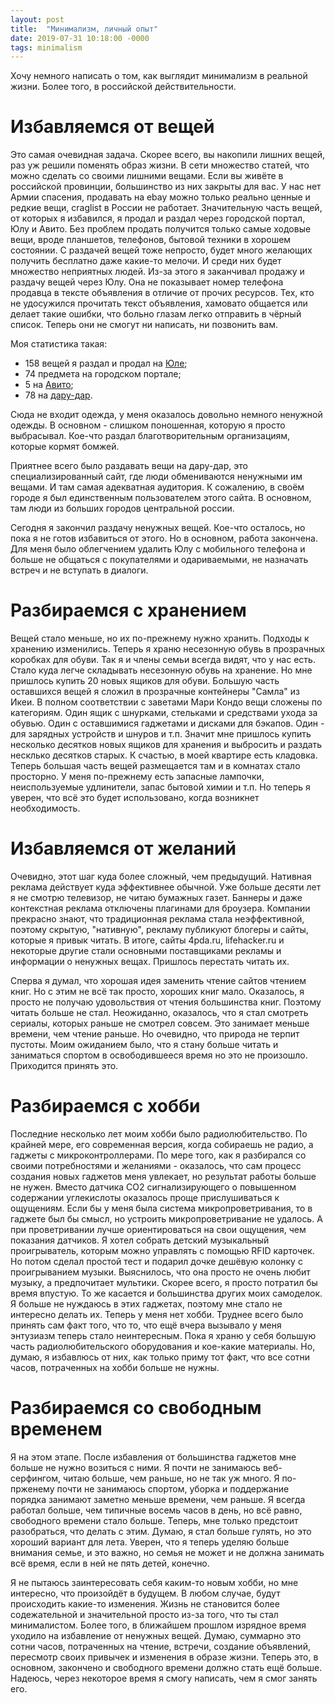 ```yaml
---
layout: post
title:  "Минимализм, личный опыт"
date: 2019-07-31 10:18:00 -0000
tags: minimalism
---
```


Хочу немного написать о том, как выглядит минимализм в реальной жизни. Более того, в российской действительности.

# Избавляемся от вещей

Это самая очевидная задача. Скорее всего, вы накопили лишних вещей, раз уж решили поменять образ жизни. В сети множество статей, что можно сделать со своими лишними вещами. Если вы живёте в российской провинции, большинство из них закрыты для вас. У нас нет Армии спасения, продавать на ebay можно только реально ценные и редкие вещи, craglist в России не работает.
Значительную часть вещей, от которых я избавился, я продал и раздал через городской портал, Юлу и Авито. Без проблем продать получится только самые ходовые вещи, вроде планшетов, телефонов, бытовой техники в хорошем состоянии. С раздачей вещей тоже непросто, будет много желающих получить бесплатно даже какие-то мелочи. И среди них будет множество неприятных людей. Из-за этого я заканчивал продажу и раздачу вещей через Юлу. Она не показывает номер телефона продавца в тексте объявления в отличие от прочих ресурсов. Тех, кто не удосужился прочитать текст объявления, хамовато общается или делает такие ошибки, что больно глазам легко отправить в чёрный список. Теперь они не смогут ни написать, ни позвонить вам.

Моя статистика такая:

- 158 вещей я раздал и продал на [Юле](https://youla.ru/);
- 74 предмета на городском портале;
- 5 на [Авито](https://www.avito.ru/);
- 78 на [дару-дар](https://darudar.org/).

Сюда не входит одежда, у меня оказалось довольно немного ненужной одежды. В основном - слишком поношенная, которую я просто выбрасывал. Кое-что раздал благотворительным организациям, которые кормят бомжей. 

Приятнее всего было раздавать вещи на дару-дар, это специализированный сайт, где люди обмениваются ненужными им вещами. И там самая адекватная аудитория. К сожалению, в своём городе я был единственным пользователем этого сайта. В основном, там люди из больших городов центральной россии.

Сегодня я закончил раздачу ненужных вещей. Кое-что осталось, но пока я не готов избавиться от этого. Но в основном, работа закончена. Для меня было облегчением удалить Юлу с мобильного телефона и больше не общаться с покупателями и одариваемыми, не назначать встреч и не вступать в диалоги.

# Разбираемся с хранением

Вещей стало меньше, но их по-прежнему нужно хранить. Подходы к хранению изменились. Теперь я храню несезонную обувь в прозрачных коробках для обуви. Так я и члены семьи всегда видят, что у нас есть. Стало куда легче складывать несезонную обувь на хранение. Но мне пришлось купить 20 новых ящиков для обуви. Большую часть оставшихся вещей я сложил в прозрачные контейнеры "Самла" из Икеи. В полном соответствии с заветами Мари Кондо вещи сложены по категориям. Один ящик с шнурками, стельками и средствами ухода за обувью. Один с оставшимися гаджетами и дисками для бэкапов. Один - для зарядных устройств и шнуров и т.п. Значит мне пришлось купить несколько десятков новых ящиков для хранения и выбросить и раздать несклько десятков старых. К счастью, в моей квартире есть кладовка. Теперь большая часть вещей размещается там и в комнатах стало просторно. У меня по-прежнему есть запасные лампочки, неиспользуемые удлинители, запас бытовой химии и т.п. Но теперь я уверен, что всё это будет использовано, когда возникнет необходимость. 

# Избавляемся от желаний

Очевидно, этот шаг куда более сложный, чем предыдущий. Нативная реклама действует куда эффективнее обычной. Уже больше десяти лет я не смотрю телевизор, не читаю бумажных газет. Баннеры и даже контекстная реклама отключены плагинами для броузера. Компании прекрасно знают, что традиционная реклама стала неэффективной, поэтому скрытую, "нативную", рекламу публикуют блогеры и сайты, которые я привык читать. В итоге, сайты 4pda.ru, lifehacker.ru и некоторые другие стали основными поставщиками рекламы и информации о  ненужных вещах. Пришлось перестать читать их. 

Сперва я думал, что хорошая идея заменить чтение сайтов чтением книг. Но с этим не всё так просто, хороших книг мало. Оказалось, я просто не получаю удовольствия от чтения большинства книг. Поэтому читать больше не стал. Неожиданно, оказалось, что я стал смотреть сериалы, которых раньше не смотрел совсем. Это занимает меньше времени, чем чтение раньше. Но очевидно, что природа не терпит пустоты. Моим ожиданием было, что я стану больше читать и заниматься спортом в освободившееся время но это не произошло. Приходится принять это.

# Разбираемся с хобби

Последние несколько лет моим хобби было радиолюбительство. По крайней мере, его современная версия, когда собираешь не радио, а гаджеты с микроконтроллерами. По мере того, как я разбирался со своими потребностями и желаниями - оказалось, что сам процесс создания новых гаджетов меня увлекает, но результат работы больше не нужен. Вместо датчика CO2 сигнализирующего о повышенном содержании углекислоты оказалось проще прислушиваться к ощущениям. Если бы у меня была система микропроветривания, то в гаджете был бы смысл, но устроить микропроветривание не удалось. А при проветривании лучше ориентироваться на свои ощущения, чем показания датчиков. Я хотел собрать детский музыкальный проигрыватель, которым можно управлять с помощью RFID карточек. Но потом сделал простой тест и подарил дочке дешёвую колонку с проигрыванием музыки. Выяснилось, что она просто не очень любит музыку, а предпочитает мультики. Скорее всего, я просто потратил бы время впустую. То же касается и большинства других моих самоделок. Я больше не нуждаюсь в этих гаджетах, поэтому мне стало не интересно делать их. Теперь у меня нет хобби. Труднее всего было принять сам факт того, что то, что ещё вчера вызывало у меня энтузиазм теперь стало неинтересным. Пока я храню у себя большую часть радиолюбительского оборудования и кое-какие материалы. Но, думаю, я избавлюсь от них, как только приму тот факт, что все сотни часов, потраченных на хобби больше не нужны.

# Разбираемся со свободным временем

Я на этом этапе. После избавления от большинства гаджетов мне больше не нужно возиться с ними. Я почти не занимаюсь веб-серфингом, читаю больше, чем раньше, но не так уж много. Я по-прженему почти не занимаюсь спортом, уборка и поддержание порядка занимают заметно меньше времени, чем раньше. Я всегда работал больше, чем типичные восемь часов в день, но всё равно, свободного времени стало больше. Теперь, мне только предстоит разобраться, что делать с этим. Думаю, я стал больше гулять, но это хороший вариант для лета. Уверен, что я теперь уделяю больше внимания семье, и это важно, но семья не может и не должна занимать всё время, если в ней не пять детей, конечно.

Я не пытаюсь заинтересовать себя каким-то новым хобби, но мне интересно, что произойдёт в будущем. В любом случае, будут происходить какие-то изменения. Жизнь не становится более содежательной и значительной просто из-за того, что ты стал минималистом. Более того, в ближайшем прошлом изрядное время уходило на избавление от ненужных вещей. Думаю, суммарно это сотни часов, потраченных на чтение, встречи, создание объявлений, пересмотр своих привычек и изменения в образе жизни. Теперь это, в основном, закончено и свободного времени должно стать ещё больше. Надеюсь, через некоторое время я смогу написать, чем я смог занять его. 
